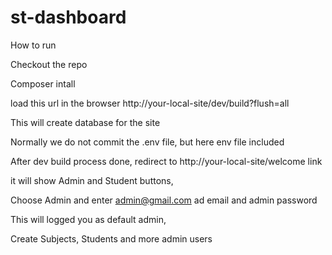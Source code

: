 # st-dashboard

How to run

Checkout the repo

Composer intall

load this url in the browser http://your-local-site/dev/build?flush=all

This will create database for the site

Normally we do not commit the .env file, but here env file included

After dev build process done, redirect to http://your-local-site/welcome link

it will show Admin and Student buttons, 

Choose Admin and enter admin@gmail.com ad email and admin password

This will logged you as default admin,

Create Subjects, Students and more admin users
